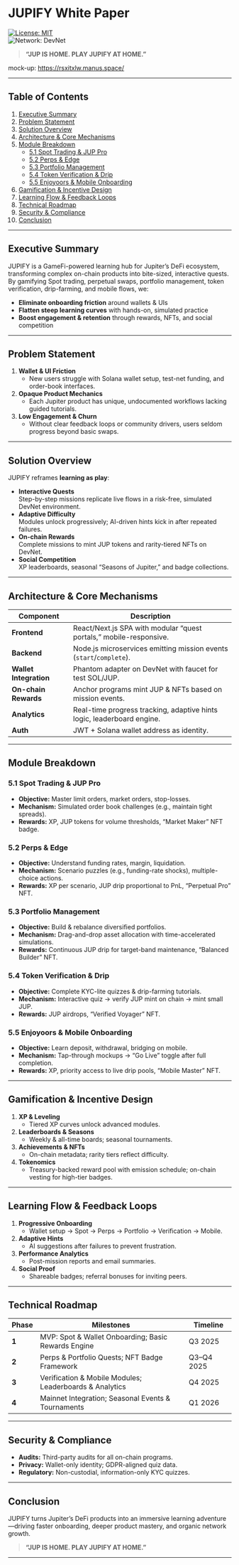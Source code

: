 # JUPIFY White Paper

[![License: MIT](https://img.shields.io/badge/License-MIT-yellow.svg)](LICENSE)  
![Network: DevNet](https://img.shields.io/badge/Network-DevNet-blue.svg)

> **“JUP IS HOME. PLAY JUPIFY AT HOME.”**

mock-up: https://rsxitxlw.manus.space/

---

## Table of Contents

1. [Executive Summary](#executive-summary)  
2. [Problem Statement](#problem-statement)  
3. [Solution Overview](#solution-overview)  
4. [Architecture & Core Mechanisms](#architecture--core-mechanisms)  
5. [Module Breakdown](#module-breakdown)  
   - [5.1 Spot Trading & JUP Pro](#51-spot-trading--jup-pro)  
   - [5.2 Perps & Edge](#52-perps--edge)  
   - [5.3 Portfolio Management](#53-portfolio-management)  
   - [5.4 Token Verification & Drip](#54-token-verification--drip)  
   - [5.5 Enjoyoors & Mobile Onboarding](#55-enjoyoors--mobile-onboarding)  
6. [Gamification & Incentive Design](#gamification--incentive-design)  
7. [Learning Flow & Feedback Loops](#learning-flow--feedback-loops)  
8. [Technical Roadmap](#technical-roadmap)  
9. [Security & Compliance](#security--compliance)  
10. [Conclusion](#conclusion)  

---

## Executive Summary

JUPIFY is a GameFi-powered learning hub for Jupiter’s DeFi ecosystem, transforming complex on-chain products into bite-sized, interactive quests. By gamifying Spot trading, perpetual swaps, portfolio management, token verification, drip-farming, and mobile flows, we:

- **Eliminate onboarding friction** around wallets & UIs  
- **Flatten steep learning curves** with hands-on, simulated practice  
- **Boost engagement & retention** through rewards, NFTs, and social competition  

---

## Problem Statement

1. **Wallet & UI Friction**  
   - New users struggle with Solana wallet setup, test-net funding, and order-book interfaces.  
2. **Opaque Product Mechanics**  
   - Each Jupiter product has unique, undocumented workflows lacking guided tutorials.  
3. **Low Engagement & Churn**  
   - Without clear feedback loops or community drivers, users seldom progress beyond basic swaps.

---

## Solution Overview

JUPIFY reframes **learning as play**:

- **Interactive Quests**  
  Step-by-step missions replicate live flows in a risk-free, simulated DevNet environment.
- **Adaptive Difficulty**  
  Modules unlock progressively; AI-driven hints kick in after repeated failures.
- **On-chain Rewards**  
  Complete missions to mint JUP tokens and rarity-tiered NFTs on DevNet.
- **Social Competition**  
  XP leaderboards, seasonal “Seasons of Jupiter,” and badge collections.

---

## Architecture & Core Mechanisms

| Component              | Description                                                                                     |
|------------------------|-------------------------------------------------------------------------------------------------|
| **Frontend**           | React/Next.js SPA with modular “quest portals,” mobile-responsive.                              |
| **Backend**            | Node.js microservices emitting mission events (`start`/`complete`).                            |
| **Wallet Integration** | Phantom adapter on DevNet with faucet for test SOL/JUP.                                         |
| **On-chain Rewards**   | Anchor programs mint JUP & NFTs based on mission events.                                        |
| **Analytics**          | Real-time progress tracking, adaptive hints logic, leaderboard engine.                          |
| **Auth**               | JWT + Solana wallet address as identity.                                                        |

---

## Module Breakdown

### 5.1 Spot Trading & JUP Pro

- **Objective:** Master limit orders, market orders, stop-losses.  
- **Mechanism:** Simulated order book challenges (e.g., maintain tight spreads).  
- **Rewards:** XP, JUP tokens for volume thresholds, “Market Maker” NFT badge.

### 5.2 Perps & Edge

- **Objective:** Understand funding rates, margin, liquidation.  
- **Mechanism:** Scenario puzzles (e.g., funding-rate shocks), multiple-choice actions.  
- **Rewards:** XP per scenario, JUP drip proportional to PnL, “Perpetual Pro” NFT.

### 5.3 Portfolio Management

- **Objective:** Build & rebalance diversified portfolios.  
- **Mechanism:** Drag-and-drop asset allocation with time-accelerated simulations.  
- **Rewards:** Continuous JUP drip for target-band maintenance, “Balanced Builder” NFT.

### 5.4 Token Verification & Drip

- **Objective:** Complete KYC-lite quizzes & drip-farming tutorials.  
- **Mechanism:** Interactive quiz → verify JUP mint on chain → mint small JUP.  
- **Rewards:** JUP airdrops, “Verified Voyager” NFT.

### 5.5 Enjoyoors & Mobile Onboarding

- **Objective:** Learn deposit, withdrawal, bridging on mobile.  
- **Mechanism:** Tap-through mockups → “Go Live” toggle after full completion.  
- **Rewards:** XP, priority access to live drip pools, “Mobile Master” NFT.

---

## Gamification & Incentive Design

1. **XP & Leveling**  
   - Tiered XP curves unlock advanced modules.  
2. **Leaderboards & Seasons**  
   - Weekly & all-time boards; seasonal tournaments.  
3. **Achievements & NFTs**  
   - On-chain metadata; rarity tiers reflect difficulty.  
4. **Tokenomics**  
   - Treasury-backed reward pool with emission schedule; on-chain vesting for high-tier badges.

---

## Learning Flow & Feedback Loops

1. **Progressive Onboarding**  
   - Wallet setup → Spot → Perps → Portfolio → Verification → Mobile.  
2. **Adaptive Hints**  
   - AI suggestions after failures to prevent frustration.  
3. **Performance Analytics**  
   - Post-mission reports and email summaries.  
4. **Social Proof**  
   - Shareable badges; referral bonuses for inviting peers.

---

## Technical Roadmap

| Phase     | Milestones                                                 | Timeline       |
|-----------|-------------------------------------------------------------|----------------|
| **1**     | MVP: Spot & Wallet Onboarding; Basic Rewards Engine         | Q3 2025        |
| **2**     | Perps & Portfolio Quests; NFT Badge Framework               | Q3–Q4 2025     |
| **3**     | Verification & Mobile Modules; Leaderboards & Analytics     | Q4 2025        |
| **4**     | Mainnet Integration; Seasonal Events & Tournaments          | Q1 2026        |

---

## Security & Compliance

- **Audits:** Third-party audits for all on-chain programs.  
- **Privacy:** Wallet-only identity; GDPR-aligned quiz data.  
- **Regulatory:** Non-custodial, information-only KYC quizzes.

---

## Conclusion

JUPIFY turns Jupiter’s DeFi products into an immersive learning adventure—driving faster onboarding, deeper product mastery, and organic network growth.  

> **“JUP IS HOME. PLAY JUPIFY AT HOME.”**

---
